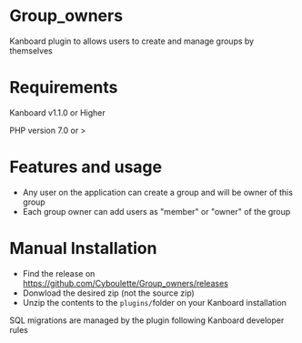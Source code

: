 # Group_owners
Kanboard plugin to allows users to create and manage groups by themselves

# Requirements
Kanboard v1.1.0 or Higher

PHP version 7.0 or >

# Features and usage
* Any user on the application can create a group and will be owner of this group
* Each group owner can add users as "member" or "owner" of the group

# Manual Installation
- Find the release on https://github.com/Cyboulette/Group_owners/releases
- Donwload the desired zip (not the source zip)
- Unzip the contents to the `plugins/`folder on your Kanboard installation

SQL migrations are managed by the plugin following Kanboard developer rules
